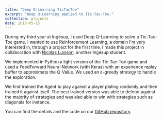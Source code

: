 ```yaml
---
title: "Deep Q-Learning TicTacToe"
excerpt: "Deep Q-Learning applied to Tic-Tac-Toe."
collection: projects
date: 2017-05-15
---
```


During my third year at Ingésup, I used Deep Q-Learning to solve a Tic-Tac-Toe game. I wanted to use Reinforcement Learning, a domain I'm very interested in, through a project for the first time. I made this project in collaboration with [Nicolas Luvison](https://www.linkedin.com/in/nicolas-luvison/), another Ingésup student.

We implemented in Python a light version of the Tic-Tac-Toe game and used a FeedForward Neural Network (with Keras) with an experience replay buffer to approximate the Q-Value. We used an ε-greedy strategy to handle the exploration.

We first trained the Agent to play against a player plating randomly and then trained it against itself. The best trained version was able to defend against the majority of strategies and was also able to win with strategies such as diagonals for instance. 

You can find the details and the code on our [GitHub repository](https://github.com/ClementRomac/DeepQLearning-TicTacToe).
